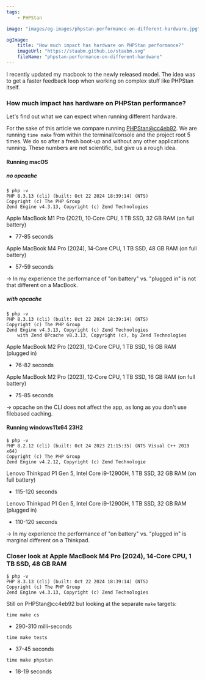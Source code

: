 ```yaml
---
tags:
    - PHPStan

image: "images/og-images/phpstan-performance-on-different-hardware.jpg"

ogImage:
    title: "How much impact has hardware on PHPStan performance?"
    imageUrl: "https://staabm.github.io/staabm.svg"
    fileName: "phpstan-performance-on-different-hardware"
---
```



I recently updated my macbook to the newly released model.
The idea was to get a faster feedback loop when working on complex stuff like PHPStan itself.

### How much impact has hardware on PHPStan performance?

Let's find out what we can expect when running different hardware.

For the sake of this article we compare running [PHPStan@cc4eb92](https://github.com/phpstan/phpstan-src/commit/cc4eb92285fd8c96e595437cb9c593553bb5e957).
We are running `time make` from within the terminal/console and the project root 5 times. We do so after a fresh boot-up and without any other applications running.
These numbers are not scientific, but give us a rough idea.

#### Running macOS

##### no opcache

```
$ php -v
PHP 8.3.13 (cli) (built: Oct 22 2024 18:39:14) (NTS)
Copyright (c) The PHP Group
Zend Engine v4.3.13, Copyright (c) Zend Technologies
```

Apple MacBook M1 Pro (2021), 10‑Core CPU, 1 TB SSD, 32 GB RAM (on full battery)
- 77-85 seconds

Apple MacBook M4 Pro (2024), 14‑Core CPU, 1 TB SSD, 48 GB RAM (on full battery)
- 57-59 seconds

-> In my experience the performance of "on battery" vs. "plugged in" is not that different on a MacBook.

##### with opcache

```
$ php -v
PHP 8.3.13 (cli) (built: Oct 22 2024 18:39:14) (NTS)
Copyright (c) The PHP Group
Zend Engine v4.3.13, Copyright (c) Zend Technologies
    with Zend OPcache v8.3.13, Copyright (c), by Zend Technologies
```

Apple MacBook M2 Pro (2023), 12‑Core CPU, 1 TB SSD, 16 GB RAM (plugged in)
- 76-82 seconds

Apple MacBook M2 Pro (2023), 12‑Core CPU, 1 TB SSD, 16 GB RAM (on full battery)
- 75-85 seconds

-> opcache on the CLI does not affect the app, as long as you don't use filebased caching.

#### Running windows11x64 23H2

```
$ php -v
PHP 8.2.12 (cli) (built: Oct 24 2023 21:15:35) (NTS Visual C++ 2019 x64)
Copyright (c) The PHP Group
Zend Engine v4.2.12, Copyright (c) Zend Technologie
```

Lenovo Thinkpad P1 Gen 5, Intel Core i9-12900H, 1 TB SSD, 32 GB RAM (on full battery)
- 115-120 seconds

Lenovo Thinkpad P1 Gen 5, Intel Core i9-12900H, 1 TB SSD, 32 GB RAM (plugged in)
- 110-120 seconds

-> In my experience the performance of "on battery" vs. "plugged in" is marginal different on a Thinkpad.

### Closer look at Apple MacBook M4 Pro (2024), 14‑Core CPU, 1 TB SSD, 48 GB RAM

```
$ php -v
PHP 8.3.13 (cli) (built: Oct 22 2024 18:39:14) (NTS)
Copyright (c) The PHP Group
Zend Engine v4.3.13, Copyright (c) Zend Technologies
```

Still on PHPStan@cc4eb92 but looking at the separate `make` targets:

`time make cs`

- 290-310 milli-seconds

`time make tests`

- 37-45 seconds

`time make phpstan`

- 18-19 seconds

